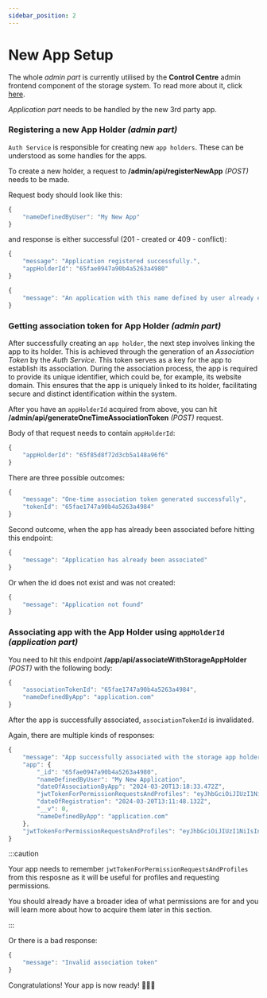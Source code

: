 ```yaml
---
sidebar_position: 2
---
```


# New App Setup

The whole *admin part* is currently utilised by the **Control Centre** admin frontend component of the storage system. To read more about it, click [here](../control-centre/introduction).

*Application part* needs to be handled by the new 3rd party app.

### Registering a new App Holder *(admin part)*

`Auth Service` is responsible for creating new `app holders`. These can be understood as some handles for the apps.

To create a new holder, a request to **/admin/api/registerNewApp** *(POST)* needs to be made.

Request body should look like this:

```js
{
    "nameDefinedByUser": "My New App"
}
```

and response is either successful (201 - created or 409 - conflict):

```js title="201 - Created response"
{
    "message": "Application registered successfully.",
    "appHolderId": "65fae0947a90b4a5263a4980"
}
```

```js title="409 - Conflict response"
{
    "message": "An application with this name defined by user already exists."
}
```

### Getting association token for App Holder *(admin part)*

After successfully creating an `app holder`, the next step involves linking the app to its holder. This is achieved through the generation of an *Association Token* by the *Auth Service*. This token serves as a key for the app to establish its association. During the association process, the app is required to provide its unique identifier, which could be, for example, its website domain. This ensures that the app is uniquely linked to its holder, facilitating secure and distinct identification within the system.

After you have an `appHolderId` acquired from above, you can hit **/admin/api/generateOneTimeAssociationToken** *(POST)* request.

Body of that request needs to contain `appHolderId`:

```js title="body of /admin/api/generateOneTimeAssociationToken"
{
    "appHolderId": "65f85d8f72d3cb5a148a96f6"
}
```

There are three possible outcomes:

```js title="201 (created) response"
{
    "message": "One-time association token generated successfully",
    "tokenId": "65fae1747a90b4a5263a4984"
}
```

Second outcome, when the app has already been associated before hitting this endpoint:

```js title="400 - Bad response"
{
    "message": "Application has already been associated"
}
```

Or when the id does not exist and was not created:

```js title="404 - Not Found response"
{
    "message": "Application not found"
}
```

### Associating app with the App Holder using `appHolderId` *(application part)*

You need to hit this endpoint **/app/api/associateWithStorageAppHolder** *(POST)* with the following body:

```js
{
    "associationTokenId": "65fae1747a90b4a5263a4984",
    "nameDefinedByApp": "application.com"
}
```

After the app is successfully associated, `associationTokenId` is invalidated.

Again, there are multiple kinds of responses:

```js title="200 - OK response"
{
    "message": "App successfully associated with the storage app holder",
    "app": {
        "_id": "65fae0947a90b4a5263a4980",
        "nameDefinedByUser": "My New Application",
        "dateOfAssociationByApp": "2024-03-20T13:18:33.472Z",
        "jwtTokenForPermissionRequestsAndProfiles": "eyJhbGciOiJIUzI1NiIsInR5cCI6IkpXVCJ9.eyJhcHBJZCI6IjY1ZmFlMDk0N2E5MGI0YTUyNjNhNDk4MCIsIm5hbWVEZWZpbmVkQnlVc2VyIjoiTXkgTmV3IEFwcGxpY2F0aW9uIiwibmFtZURlZmluZWRCeUFwcCI6ImFwcGxpY2F0aW9uLmNvbSIsImlhdCI6MTcxMDk0MDcxMywiZXhwIjoxMTE3ODIyMDcxM30.3zHTC0_igQKfzjF8uZadJLkmd4qRXY_hePd_M6pmPj0",
        "dateOfRegistration": "2024-03-20T13:11:48.132Z",
        "__v": 0,
        "nameDefinedByApp": "application.com"
    },
    "jwtTokenForPermissionRequestsAndProfiles": "eyJhbGciOiJIUzI1NiIsInR5cCI6IkpXVCJ9.eyJhcHBJZCI6IjY1ZmFlMDk0N2E5MGI0YTUyNjNhNDk4MCIsIm5hbWVEZWZpbmVkQnlVc2VyIjoiTXkgTmV3IEFwcGxpY2F0aW9uIiwibmFtZURlZmluZWRCeUFwcCI6ImFwcGxpY2F0aW9uLmNvbSIsImlhdCI6MTcxMDk0MDcxMywiZXhwIjoxMTE3ODIyMDcxM30.3zHTC0_igQKfzjF8uZadJLkmd4qRXY_hePd_M6pmPj0"
}
```

:::caution

Your app needs to remember `jwtTokenForPermissionRequestsAndProfiles` from this resposne as it will be useful for profiles and requesting permissions.

You should already have a broader idea of what permissions are for and you will learn more about how to acquire them later in this section.

:::


Or there is a bad response:

```js title="400 - Bad response"
{
    "message": "Invalid association token"
}
```

Congratulations! Your app is now ready! 🎉🎉🎉